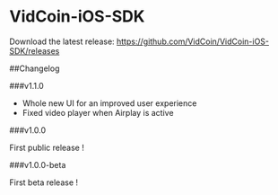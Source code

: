 VidCoin-iOS-SDK
===============

Download the latest release: https://github.com/VidCoin/VidCoin-iOS-SDK/releases

##Changelog

###v1.1.0

- Whole new UI for an improved user experience
- Fixed video player when Airplay is active

###v1.0.0

First public release !

###v1.0.0-beta

First beta release !
